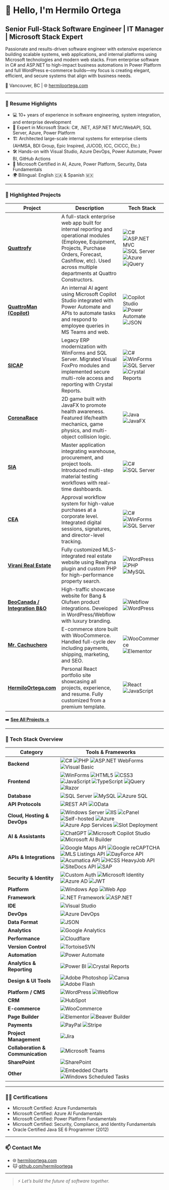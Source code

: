 
# 👋 Hello, I'm Hermilo Ortega

## Senior Full-Stack Software Engineer | IT Manager | Microsoft Stack Expert

Passionate and results-driven software engineer with extensive experience building scalable systems, web applications, and internal platforms using Microsoft technologies and modern web stacks. From enterprise software in C# and ASP.NET to high-impact business automations in Power Platform and full WordPress e-commerce builds—my focus is creating elegant, efficient, and secure systems that align with business needs.

📍 Vancouver, BC | 🌐 [hermiloortega.com](https://hermiloortega.com)

---

### 💼 Resume Highlights

- 💻 10+ years of experience in software engineering, system integration, and enterprise development
- 🔧 Expert in Microsoft Stack: C#, .NET, ASP.NET MVC/WebAPI, SQL Server, Azure, Power Platform
- 🏗 Architected large-scale internal systems for enterprise clients (AHMSA, BDI Group, Epic Inspired, JUCOD, ICC, CICCC, Etc.)
- 🛠 Hands-on with Visual Studio, Azure DevOps, Power Automate, Power BI, GitHub Actions
- 🧠 Microsoft Certified in AI, Azure, Power Platform, Security, Data Fundamentals
- 🌍 Bilingual: English 🇨🇦 & Spanish 🇲🇽

---

### 🚀 Highlighted Projects

| Project | Description | Tech Stack |
|--------|-------------|------------|
| **[Quattrofy](https://github.com/HermiloOrtega/Quattrofy)** | A full-stack enterprise web app built for internal reporting and operational modules (Employee, Equipment, Projects, Purchase Orders, Forecast, Cashflow, etc). Used across multiple departments at Quattro Constructors. | ![C#](https://img.shields.io/badge/C%23-239120?style=flat-square&logo=c-sharp&logoColor=white) ![ASP.NET MVC](https://img.shields.io/badge/ASP.NET%20MVC-512BD4?style=flat-square&logo=.net&logoColor=white) ![SQL Server](https://img.shields.io/badge/SQL%20Server-CC2927?style=flat-square&logo=microsoft-sql-server&logoColor=white) ![Azure](https://img.shields.io/badge/Azure-0078D4?style=flat-square&logo=microsoft-azure&logoColor=white) ![jQuery](https://img.shields.io/badge/jQuery-0769AD?style=flat-square&logo=jquery&logoColor=white) |
| **[QuattroMan (Copilot)](https://github.com/HermiloOrtega/QuattroMan)** | An internal AI agent using Microsoft Copilot Studio integrated with Power Automate and APIs to automate tasks and respond to employee queries in MS Teams and web. | ![Copilot Studio](https://img.shields.io/badge/Copilot-000000?style=flat-square&logo=githubcopilot&logoColor=white) ![Power Automate](https://img.shields.io/badge/Power%20Automate-0089D6?style=flat-square&logo=Microsoft-Power-Automate&logoColor=white) ![JSON](https://img.shields.io/badge/JSON-000000?style=flat-square&logo=json&logoColor=white) |
| **[SICAP](https://github.com/HermiloOrtega/SICAP)** | Legacy ERP modernization with WinForms and SQL Server. Migrated Visual FoxPro modules and implemented secure multi-role access and reporting with Crystal Reports. | ![C#](https://img.shields.io/badge/C%23-239120?style=flat-square&logo=c-sharp&logoColor=white) ![WinForms](https://img.shields.io/badge/WinForms-512BD4?style=flat-square) ![SQL Server](https://img.shields.io/badge/SQL%20Server-CC2927?style=flat-square&logo=microsoft-sql-server&logoColor=white) ![Crystal Reports](https://img.shields.io/badge/Crystal%20Reports-000000?style=flat-square) |
| **[CoronaRace](https://github.com/HermiloOrtega/CoronaRace)** | 2D game built with JavaFX to promote health awareness. Featured life/health mechanics, game physics, and multi-object collision logic. | ![Java](https://img.shields.io/badge/Java-007396?style=flat-square&logo=java&logoColor=white) ![JavaFX](https://img.shields.io/badge/JavaFX-5586A4?style=flat-square) |
| **[SIA](https://github.com/HermiloOrtega/SIA)** | Master application integrating warehouse, procurement, and project tools. Introduced multi-step material testing workflows with real-time dashboards. | ![C#](https://img.shields.io/badge/C%23-239120?style=flat-square&logo=c-sharp&logoColor=white) ![SQL Server](https://img.shields.io/badge/SQL%20Server-CC2927?style=flat-square&logo=microsoft-sql-server&logoColor=white) |
| **[CEA](https://github.com/HermiloOrtega/CEA)** | Approval workflow system for high-value purchases at a corporate level. Integrated digital sessions, signatures, and director-level tracking. | ![C#](https://img.shields.io/badge/C%23-239120?style=flat-square&logo=c-sharp&logoColor=white) ![WinForms](https://img.shields.io/badge/WinForms-512BD4?style=flat-square) ![SQL Server](https://img.shields.io/badge/SQL%20Server-CC2927?style=flat-square&logo=microsoft-sql-server&logoColor=white) |
| **[Virani Real Estate](https://github.com/HermiloOrtega/Virani)** | Fully customized MLS-integrated real estate website using Realtyna plugin and custom PHP for high-performance property search. | ![WordPress](https://img.shields.io/badge/WordPress-21759B?style=flat-square&logo=wordpress&logoColor=white) ![PHP](https://img.shields.io/badge/PHP-777BB4?style=flat-square&logo=php&logoColor=white) ![MySQL](https://img.shields.io/badge/MySQL-4479A1?style=flat-square&logo=mysql&logoColor=white) |
| **[BeoCanada / Integration B&O](https://github.com/HermiloOrtega/Integration-Bang-and-Olufsen)** | High-traffic showcase website for Bang & Olufsen product integrations. Developed in WordPress/Webflow with luxury branding. | ![Webflow](https://img.shields.io/badge/Webflow-4353FF?style=flat-square&logo=webflow&logoColor=white) ![WordPress](https://img.shields.io/badge/WordPress-21759B?style=flat-square&logo=wordpress&logoColor=white) |
| **[Mr. Cachuchero](https://github.com/HermiloOrtega/Mr-Cachuchero)** | E-commerce store built with WooCommerce. Handled full-cycle dev including payments, shipping, marketing, and SEO. | ![WooCommerce](https://img.shields.io/badge/WooCommerce-96588A?style=flat-square&logo=woocommerce&logoColor=white) ![Elementor](https://img.shields.io/badge/Elementor-92003B?style=flat-square&logo=elementor&logoColor=white) |
| **[HermiloOrtega.com](https://github.com/HermiloOrtega/HermiloOrtega)** | Personal React portfolio site showcasing all projects, experience, and resume. Fully customized from a premium template. | ![React](https://img.shields.io/badge/React-61DAFB?style=flat-square&logo=react&logoColor=black) ![JavaScript](https://img.shields.io/badge/JavaScript-F7DF1E?style=flat-square&logo=javascript&logoColor=black) |
➡️ **[See All Projects →](https://github.com/HermiloOrtega?tab=repositories)**

---

### 🧰 Tech Stack Overview
| Category                | Tools & Frameworks |
|-------------------------|--------------------|
| **Backend**               | ![C#](https://img.shields.io/badge/C%23-239120?logo=c-sharp&logoColor=white&style=for-the-badge) ![PHP](https://img.shields.io/badge/PHP-777BB4?style=for-the-badge&logo=php&logoColor=white) ![ASP.NET WebForms](https://img.shields.io/badge/ASP.NET%20WebForms-512BD4?logo=.net&logoColor=white&style=for-the-badge) ![Visual Basic](https://img.shields.io/badge/Visual%20Basic-512BD4?logo=visualstudio&logoColor=white&style=for-the-badge) |
| **Frontend**              | ![WinForms](https://img.shields.io/badge/WinForms-512BD4?logo=.net&logoColor=white&style=for-the-badge) ![HTML5](https://img.shields.io/badge/HTML5-E34F26?logo=html5&logoColor=white&style=for-the-badge) ![CSS3](https://img.shields.io/badge/CSS3-1572B6?logo=css3&logoColor=white&style=for-the-badge) ![JavaScript](https://img.shields.io/badge/JavaScript-F7DF1E?logo=javascript&logoColor=black&style=for-the-badge) ![TypeScript](https://img.shields.io/badge/TypeScript-3178C6?style=for-the-badge&logo=typescript&logoColor=white) ![jQuery](https://img.shields.io/badge/jQuery-0769AD?style=for-the-badge&logo=jquery&logoColor=white) ![Razor](https://img.shields.io/badge/Razor-512BD4?style=for-the-badge&logo=.net&logoColor=white) |
| **Database**              | ![SQL Server](https://img.shields.io/badge/SQL%20Server-CC2927?logo=microsoft-sql-server&logoColor=white&style=for-the-badge) ![MySQL](https://img.shields.io/badge/MySQL-4479A1?style=for-the-badge&logo=mysql&logoColor=white) ![Azure SQL](https://img.shields.io/badge/Azure%20SQL-0078D4?style=for-the-badge&logo=microsoftazure&logoColor=white) |
| **API Protocols**         | ![REST API](https://img.shields.io/badge/REST%20API-025669?style=for-the-badge&logo=api&logoColor=white) ![OData](https://img.shields.io/badge/OData-EE4C2C?style=for-the-badge&logo=odata&logoColor=white) |
| **Cloud, Hosting & DevOps** | ![Windows Server](https://img.shields.io/badge/Windows%20Server-0078D4?logo=windows&logoColor=white&style=for-the-badge) ![IIS](https://img.shields.io/badge/IIS-0078D7?logo=microsoft&logoColor=white&style=for-the-badge) ![cPanel](https://img.shields.io/badge/cPanel-FF6C2C?style=for-the-badge&logo=cpanel&logoColor=white) ![Self-hosted](https://img.shields.io/badge/Self--Hosted-000000?style=for-the-badge&logo=serverfault&logoColor=white) ![Azure](https://img.shields.io/badge/Microsoft_Azure-0078D4?style=for-the-badge&logo=microsoftazure&logoColor=white) ![Azure App Services](https://img.shields.io/badge/Azure_App_Services-0078D4?style=for-the-badge&logo=windows&logoColor=white) ![Slot Deployment](https://img.shields.io/badge/Azure_Slot_Deployment-0078D4?style=for-the-badge&logo=azuredevops&logoColor=white) |
| **AI & Assistants**       | ![ChatGPT](https://img.shields.io/badge/OpenAI%20ChatGPT-412991?logo=openai&logoColor=white&style=for-the-badge) ![Microsoft Copilot Studio](https://img.shields.io/badge/Copilot%20Studio-000000?logo=microsoft&logoColor=white&style=for-the-badge) ![Microsoft AI Builder](https://img.shields.io/badge/Microsoft%20AI%20Builder-742774?style=for-the-badge&logo=microsoftpowerpoint&logoColor=white) |
| **APIs & Integrations**   | ![Google Maps API](https://img.shields.io/badge/Google%20Maps%20API-4285F4?style=for-the-badge&logo=googlemaps&logoColor=white) ![Google reCAPTCHA](https://img.shields.io/badge/Google%20reCAPTCHA-4285F4?style=for-the-badge&logo=google&logoColor=white) ![MLS Listings API](https://img.shields.io/badge/MLS%20Listings%20API-000000?style=for-the-badge&logo=databricks&logoColor=white) ![DayForce API](https://img.shields.io/badge/DayForce%20API-1E90FF?style=for-the-badge&logo=data&logoColor=white) ![Acumatica API](https://img.shields.io/badge/Acumtica%20API-1E90F2?style=for-the-badge&logo=data&logoColor=white) ![HCSS HeavyJob API](https://img.shields.io/badge/HCSS%20HeavyJob%20API-FFA500?style=for-the-badge&logo=api&logoColor=white) ![SiteDocs API](https://img.shields.io/badge/SiteDocs%20API-4CAF50?style=for-the-badge&logo=api&logoColor=white) ![SAP](https://img.shields.io/badge/SAP-000000?logo=sap&logoColor=white&style=for-the-badge) |
| **Security & Identity**   | ![Custom Auth](https://img.shields.io/badge/Custom%20Auth-000000?style=for-the-badge&logo=key&logoColor=white) ![Microsoft Identity](https://img.shields.io/badge/Microsoft%20Identity-00A4EF?logo=microsoft&logoColor=white&style=for-the-badge) ![Azure AD](https://img.shields.io/badge/Azure%20AD-0078D4?logo=azure-active-directory&logoColor=white&style=for-the-badge) ![JWT](https://img.shields.io/badge/JWT-000000?logo=jsonwebtokens&logoColor=white&style=for-the-badge) | Used for secure token-based authentication |
| **Platform**              | ![Windows App](https://img.shields.io/badge/Windows%20App-0078D4?logo=windows&logoColor=white&style=for-the-badge) ![Web App](https://img.shields.io/badge/Web%20App-0078D4?logo=windows&logoColor=white&style=for-the-badge) |
| **Framework**             | ![.NET Framework](https://img.shields.io/badge/.NET%20Framework-512BD4?logo=.net&logoColor=white&style=for-the-badge) ![ASP.NET](https://img.shields.io/badge/ASP.NET-512BD4?style=for-the-badge&logo=.net&logoColor=white) |
| **IDE**                   | ![Visual Studio](https://img.shields.io/badge/Visual%20Studio-5C2D91?logo=visualstudio&logoColor=white&style=for-the-badge) |
| **DevOps**                | ![Azure DevOps](https://img.shields.io/badge/Azure_DevOps-0078D4?style=for-the-badge&logo=azuredevops&logoColor=white) |
| **Data Format**           | ![JSON](https://img.shields.io/badge/JSON-000000?style=for-the-badge&logo=json&logoColor=white) |
| **Analytics**             | ![Google Analytics](https://img.shields.io/badge/Analytics-e37400?logo=googleanalytics&logoColor=white&style=for-the-badge) |
| **Performance**           | ![Cloudflare](https://img.shields.io/badge/Cloudflare-F38020?logo=cloudflare&logoColor=white&style=for-the-badge) |
| **Version Control**       | ![TortoiseSVN](https://img.shields.io/badge/TortoiseSVN-809CC9?style=for-the-badge&logo=subversion&logoColor=white) |
| **Automation**           | ![Power Automate](https://img.shields.io/badge/Power%20Automate-0066FF?style=for-the-badge&logo=powerautomate&logoColor=white) |
| **Analytics & Reporting** | ![Power BI](https://img.shields.io/badge/Power%20BI-F2C811?style=for-the-badge&logo=powerbi&logoColor=black) ![Crystal Reports](https://img.shields.io/badge/Crystal%20Reports-000000?style=for-the-badge) |
| **Design & UI Tools**     | ![Adobe Photoshop](https://img.shields.io/badge/Photoshop-31A8FF?logo=adobe-photoshop&logoColor=white&style=for-the-badge) ![Canva](https://img.shields.io/badge/Canva-00C4CC?style=for-the-badge&logo=canva&logoColor=white) ![Adobe Flash](https://img.shields.io/badge/Adobe%20Flash-E44D26?logo=adobe&logoColor=white&style=for-the-badge) |
| **Platform / CMS**        | ![WordPress](https://img.shields.io/badge/WordPress-21759B?style=for-the-badge&logo=wordpress&logoColor=white) ![Webflow](https://img.shields.io/badge/Webflow-4353FF?style=for-the-badge&logo=webflow&logoColor=white) |
| **CRM**                   | ![HubSpot](https://img.shields.io/badge/HubSpot-FF7A59?style=for-the-badge&logo=hubspot&logoColor=white) |
| **E-commerce**            | ![WooCommerce](https://img.shields.io/badge/WooCommerce-96588A?style=for-the-badge&logo=woocommerce&logoColor=white) |
| **Page Builder**          | ![Elementor](https://img.shields.io/badge/Elementor-92003B?style=for-the-badge&logo=elementor&logoColor=white) ![Beaver Builder](https://img.shields.io/badge/Beaver%20Builder-B28F5E?style=for-the-badge&logo=data:image/svg+xml;base64,PHN2ZyB3aWR0aD0nMjQnIGhlaWdodD0nMjQnIHZpZXdCb3g9JzAgMCAyNCAyNCcgZmlsbD0nbm9uZScgeG1sbnM9J2h0dHA6Ly93d3cudzMub3JnLzIwMDAvc3ZnJz48cmVjdCB3aWR0aD0nMjQnIGhlaWdodD0nMjQnIGZpbGw9JyNiMjhmNWUnLz48L3N2Zz4=&logoColor=white) |
| **Payments**              | ![PayPal](https://img.shields.io/badge/PayPal-00457C?style=for-the-badge&logo=paypal&logoColor=white) ![Stripe](https://img.shields.io/badge/Stripe-635BFF?style=for-the-badge&logo=stripe&logoColor=white) |
| **Project Management**   | ![Jira](https://img.shields.io/badge/Jira-0052CC?style=for-the-badge&logo=jira&logoColor=white) |
| **Collaboration & Communication** | ![Microsoft Teams](https://img.shields.io/badge/Microsoft%20Teams-6264A7?logo=microsoftteams&logoColor=white&style=for-the-badge) |
| **SharePoint**            | ![SharePoint](https://img.shields.io/badge/SharePoint-0078D4?style=for-the-badge&logo=microsoft-sharepoint&logoColor=white)                         |
| **Other**                 | ![Embedded Charts](https://img.shields.io/badge/Embedded%20Charts-000000?logo=chartjs&logoColor=white&style=for-the-badge) ![Windows Scheduled Tasks](https://img.shields.io/badge/Windows%20Scheduled%20Tasks-0078D4?logo=windows&logoColor=white&style=for-the-badge) |

---

### 🧑‍🎓 Certifications

- Microsoft Certified: Azure Fundamentals
- Microsoft Certified: Azure AI Fundamentals
- Microsoft Certified: Power Platform Fundamentals
- Microsoft Certified: Security, Compliance, and Identity Fundamentals
- Oracle Certified Java SE 6 Programmer (2012)

---

### 📫 Contact Me

- 🌐 [hermiloortega.com](https://hermiloortega.com)
- 🐱 [github.com/hermiloortega](https://github.com/hermiloortega)

---

> ⚡ *Let’s build the future of software together.*
